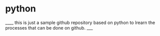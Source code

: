 # python
____ this is just a sample github repository based on python to lrearn the processes that can be done on  github. ___
